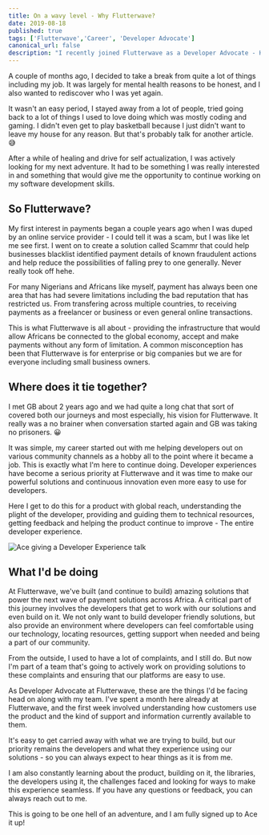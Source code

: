 ```yaml
---
title: On a wavy level - Why Flutterwave?
date: 2019-08-18
published: true
tags: ['Flutterwave','Career', 'Developer Advocate']
canonical_url: false
description: "I recently joined Flutterwave as a Developer Advocate - Here's a little bit about the journey, what it means and what's in store."
---
```


A couple of months ago, I decided to take a break from quite a lot of things including my job. It was largely for mental health reasons to be honest, and I also wanted to rediscover who I was yet again.

It wasn't an easy period, I stayed away from a lot of people, tried going back to a lot of things I used to love doing which was mostly coding and gaming. I didn't even get to play basketball because I just didn't want to leave my house for any reason. But that's probably talk for another article. 😅

After a while of healing and drive for self actualization, I was actively looking for my next adventure. It had to be something I was really interested in and something that would give me the opportunity to continue working on my software development skills.

## So Flutterwave?

My first interest in payments began a couple years ago when I was duped by an online service provider - I could tell it was a scam, but I was like let me see first. I went on to create a solution called Scammr that could help businesses blacklist identified payment details of known fraudulent actions and help reduce the possibilities of falling prey to one generally. Never really took off hehe.

For many Nigerians and Africans like myself, payment has always been one area that has had severe limitations including the bad reputation that has restricted us. From transfering across multiple countries, to receiving payments as a freelancer or business or even general online transactions.

This is what Flutterwave is all about - providing the infrastructure that would allow Africans be connected to the global economy, accept and make payments without any form of limitation. A common misconception has been that Flutterwave is for enterprise or big companies but we are for everyone including small business owners.

## Where does it tie together?

I met GB about 2 years ago and we had quite a long chat that sort of covered both our journeys and most especially, his vision for Flutterwave. It really was a no brainer when conversation started again and GB was taking no prisoners. 😀

It was simple, my career started out with me helping developers out on various community channels as a hobby all to the point where it became a job. This is exactly what I'm here to continue doing. Developer experiences have become a serious priority at Flutterwave and it was time to make our powerful solutions and continuous innovation even more easy to use for developers.

Here I get to do this for a product with global reach, understanding the plight of the developer, providing and guiding them to technical resources, getting feedback and helping the product continue to improve - The entire developer experience.



![Ace giving a Developer Experience talk](https://res.cloudinary.com/acekyd/image/upload/c_scale,w_700/v1566165615/FW_nmycl9.jpg)

## What I'd be doing

At Flutterwave, we've built (and continue to build) amazing solutions that power the next wave of payment solutions across Africa. A critical part of this journey involves the developers that get to work with our solutions and even build on it. We not only want to build developer friendly solutions, but also provide an environment where developers can feel comfortable using our technology, locating resources, getting support when needed and being a part of our community.

From the outside, I used to have a lot of complaints, and I still do. But now I'm part of a team that's going to actively work on providing solutions to these complaints and ensuring that our platforms are easy to use.

As Developer Advocate at Flutterwave, these are the things I'd be facing head on along with my team. I've spent a month here already at Flutterwave, and the first week involved understanding how customers use the product and the kind of support and information currently available to them.

It's easy to get carried away with what we are trying to build, but our priority remains the developers and what they experience using our solutions - so you can always expect to hear things as it is from me.

I am also constantly learning about the product, building on it, the libraries, the developers using it, the challenges faced and looking for ways to make this experience seamless. If you have any questions or feedback, you can always reach out to me.

This is going to be one hell of an adventure, and I am fully signed up to Ace it up!

